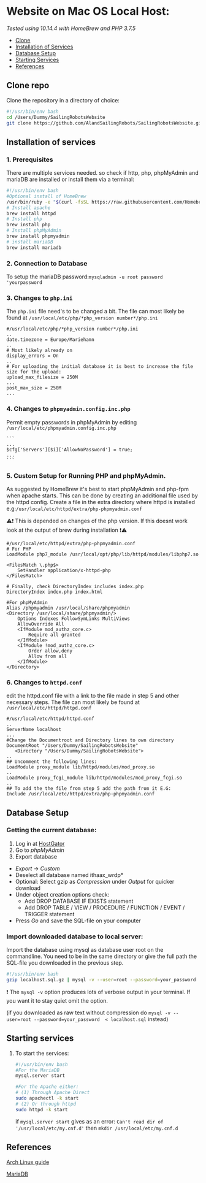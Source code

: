 # Website on Mac OS Local Host:
_Tested using 10.14.4 with HomeBrew and PHP 3.7.5_

* [Clone](INSTALL_MAC_OS.md#Clone-repo)
* [Installation of Services](INSTALL_MAC_OS.md#Installation-of-services)
* [Database Setup](INSTALL_MAC_OS.md#Database-setup)
* [Starting Services](INSTALL_MAC_OS.md#Starting-services)
* [References](INSTALL_MAC_OS.md#References)

## Clone repo
Clone the repository in a directory of choice:
```bash
#!/usr/bin/env bash
cd /Users/Dummy/SailingRobotsWebsite
git clone https://github.com/AlandSailingRobots/SailingRobotsWebsite.git
```

## Installation of services

### 1. Prerequisites
There are multiple services needed.
so check if http, php, phpMyAdmin and mariaDB are installed
or install them via a terminal:

```bash
#!/usr/bin/env bash
#Optional install of HomeBrew
/usr/bin/ruby -e "$(curl -fsSL https://raw.githubusercontent.com/Homebrew/install/master/install)"
# Install apache
brew install httpd
# Install php
brew install php
# Install phpMyAdmin
brew install phpmyadmin
# install mariaDB
brew install mariadb
```

### 2. Connection to Database
To setup the mariaDB password:`mysqladmin -u root password 'yourpassword`
### 3. Changes to `php.ini`
The `php.ini` file need's to be changed a bit. The file can most likely be found at `/usr/local/etc/php/*php_version number*/php.ini`
```
#/usr/local/etc/php/*php_version number*/php.ini
..
date.timezone = Europe/Mariehamn
..
# Most likely already on
display_errors = On
..
# For uploading the initial database it is best to increase the file size for the upload:
upload_max_filesize = 250M
...
post_max_size = 250M
...
```
### 4. Changes to `phpmyadmin.config.inc.php`
Permit empty passwords in phpMyAdmin by editing `/usr/local/etc/phpmyadmin.config.inc.php`

    ```
    ...
    $cfg['Servers'][$i]['AllowNoPassword'] = true;
    ...
    ```
### 5. Custom Setup for Running PHP and phpMyAdmin.
As suggested by HomeBrew it's best to start phpMyAdmin and php-fpm when apache starts. This can be done by creating an additional file used by the httpd config.
Create a file in the extra directory where httpd is installed e.g:`/usr/local/etc/httpd/extra/php-phpmyadmin.conf`

:warning::exclamation: This is depended on changes of the php version. If this doesnt work look at the output of brew during installation :exclamation::warning: 
```
#/usr/local/etc/httpd/extra/php-phpmyadmin.conf
# For PHP
LoadModule php7_module /usr/local/opt/php/lib/httpd/modules/libphp7.so

<FilesMatch \.php$>
    SetHandler application/x-httpd-php
</FilesMatch>

# Finally, check DirectoryIndex includes index.php
DirectoryIndex index.php index.html

#For phpMyAdmin
Alias /phpmyadmin /usr/local/share/phpmyadmin
<Directory /usr/local/share/phpmyadmin/>
    Options Indexes FollowSymLinks MultiViews
    AllowOverride All
    <IfModule mod_authz_core.c>
        Require all granted
    </IfModule>
    <IfModule !mod_authz_core.c>
        Order allow,deny
        Allow from all
    </IfModule>
</Directory>
```

### 6. Changes to `httpd.conf`
edit the httpd.conf file with a link to the file made in step 5 and other necessary steps. The file can most likely be found at `/usr/local/etc/httpd/httpd.conf`

```
#/usr/local/etc/httpd/httpd.conf
..
ServerName localhost
...
#Change the Documentroot and Directory lines to own directory
DocumentRoot "/Users/Dummy/SailingRobotsWebsite"
   <Directory "/Users/Dummy/SailingRobotsWebsite">
..
## Uncomment the following lines:
LoadModule proxy_module lib/httpd/modules/mod_proxy.so
..
LoadModule proxy_fcgi_module lib/httpd/modules/mod_proxy_fcgi.so
..
## To add the the file from step 5 add the path from it E.G:
Include /usr/local/etc/httpd/extra/php-phpmyadmin.conf   
```
## Database Setup

### Getting the current database:
1. Log in at [HostGator](https://gator3083.hostgator.com:2083/)
2. Go to *phpMyAdmin*
3. Export database

  * *Export* -> *Custom*
  * Deselect all database named ithaax_wrdp\*
  * Optional: Select gzip as *Compression* under *Output* for quicker download
  * Under object creation options check:
    * Add DROP DATABASE IF EXISTS statement
    * Add DROP TABLE / VIEW / PROCEDURE / FUNCTION / EVENT / TRIGGER statement
  * Press *Go* and save the SQL-file on your computer


### Import downloaded database to local server:

Import the database using mysql as database user root on the commandline. You need to be in the same directory or give the full path the SQL-file you downloaded in the previous step.
```bash
#!/usr/bin/env bash
gzip localhost.sql.gz | mysql -v --user=root --password=your_password 
```

  :exclamation: The `mysql -v` option produces lots of verbose output in your terminal. If you want it to stay quiet omit the option.

(if you downloaded as raw text without compression do `mysql -v --user=root --password=your_password  < localhost.sql` instead)   


## Starting services
1. To start the services:
   ```bash
   #!/usr/bin/env bash
   #For the MariaDB
   mysql.server start
   
   #For the Apache either:
   # (1) Through Apache Direct
   sudo apachectl -k start
   # (2) Or through httpd
   sudo httpd -k start
   ```
   
   if ```mysql.server start``` gives as an error: `Can't read dir of '/usr/local/etc/my.cnf.d'` then `mkdir /usr/local/etc/my.cnf.d`
## References
[Arch Linux guide](https://github.com/AlandSailingRobots/SailingRobotsDocs/blob/master/Website%20on%20localhost%20guide.md)

[MariaDB](https://mariadb.com/kb/en/library/installing-mariadb-on-macos-using-homebrew/)
